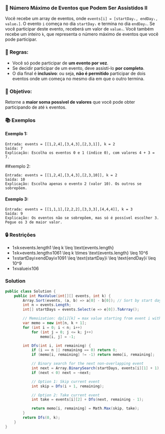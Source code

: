 

### 🧾 Número Máximo de Eventos que Podem Ser Assistidos II

Você recebe um array de eventos, onde `events[i] = [startDayᵢ, endDayᵢ, valueᵢ]`. O evento `i` começa no dia `startDayᵢ` e termina no dia `endDayᵢ`. Se você participar deste evento, receberá um valor de `valueᵢ`.
Você também recebe um inteiro `k`, que representa o número máximo de eventos que você pode participar.

### 📌 **Regras:**

- Você só pode participar de **um evento por vez**.
- Se decidir participar de um evento, deve assisti-lo **por completo**.
- O dia final é **inclusivo**: ou seja, **não é permitido** participar de dois eventos onde um começa no mesmo dia em que o outro termina.

### 🎯 **Objetivo:** 
Retorne a **maior soma possível de valores** que você pode obter participando de até `k` eventos.

### 📚 Exemplos

#### Exemplo 1:

```
Entrada: events = [[1,2,4],[3,4,3],[2,3,1]], k = 2
Saída: 7
Explicação: Escolha os eventos 0 e 1 (índice 0), com valores 4 + 3 = 7.
```

##xemplo 2:

```
Entrada: events = [[1,2,4],[3,4,3],[2,3,10]], k = 2
Saída: 10
Explicação: Escolha apenas o evento 2 (valor 10). Os outros se sobrepõem.
```

#### Exemplo 3:

```
Entrada: events = [[1,1,1],[2,2,2],[3,3,3],[4,4,4]], k = 3
Saída: 9
Explicação: Os eventos não se sobrepõem, mas só é possível escolher 3. Pegue os 3 de maior valor.
```

### 🔒 Restrições

- 1≤k≤events.length1 \leq k \leq \text{events.length}
- 1≤k×events.length≤1061 \leq k \times \text{events.length} \leq 10^6
- 1≤startDayi≤endDayi≤1091 \leq \text{startDay}i \leq \text{endDay}i \leq 10^9
- 1≤valuei≤106


### Solution

```c#
public class Solution {
    public int MaxValue(int[][] events, int k) {
        Array.Sort(events, (a, b) => a[0] - b[0]); // Sort by start day
        int n = events.Length;
        int[] startDays = events.Select(e => e[0]).ToArray();

        // Memoization: dp[i][k] = max value starting from event i with k events left
        var memo = new int[n, k + 1];
        for (int i = 0; i < n; i++)
            for (int j = 0; j <= k; j++)
                memo[i, j] = -1;

        int Dfs(int i, int remaining) {
            if (i == n || remaining == 0) return 0;
            if (memo[i, remaining] != -1) return memo[i, remaining];

            // Binary search for the next non-overlapping event
            int next = Array.BinarySearch(startDays, events[i][1] + 1);
            if (next < 0) next = ~next;

            // Option 1: Skip current event
            int skip = Dfs(i + 1, remaining);

            // Option 2: Take current event
            int take = events[i][2] + Dfs(next, remaining - 1);

            return memo[i, remaining] = Math.Max(skip, take);
        }
        return Dfs(0, k);
    }
}
```







